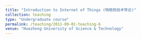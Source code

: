 ```yaml
---
title: "Introduction to Internet of Things (物联网技术导论)"
collection: teaching
type: "Undergraduate course"
permalink: /teaching/2011-09-01-teaching-6
venue: "Huazhong University of Science & Technology"
---
```

